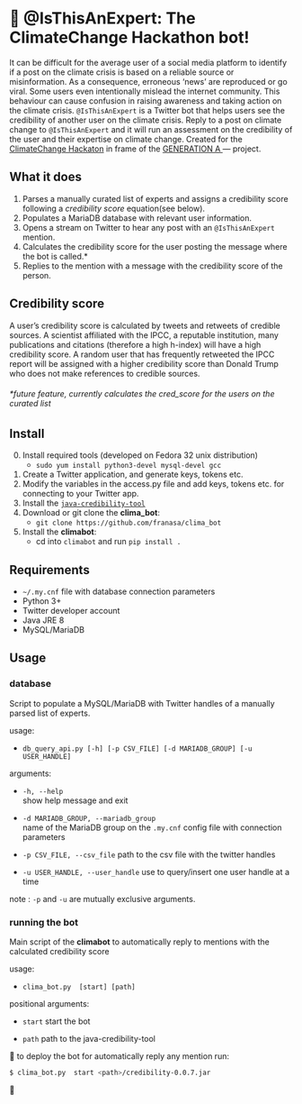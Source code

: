# :seedling: @IsThisAnExpert: The ClimateChange Hackathon bot!

It can be difficult for the average user of a social media platform to identify if a post on the climate crisis is based on a reliable source or misinformation. As a consequence, erroneous ‘news’ are reproduced or go viral. Some users even intentionally mislead the internet community. This behaviour can cause confusion in raising awareness and taking action on the climate crisis.
`@IsThisAnExpert` is a Twitter bot that helps users see the credibility of another user on the climate crisis. Reply to a post on climate change to `@IsThisAnExpert` and it will run an assessment on the credibility of the user and their expertise on climate change. Created for the [ClimateChange Hackaton](https://www.goethe.de/prj/one/en/gea/for/clc.html) in frame of the [GENERATION A ](https://www.goethe.de/prj/one/en/gea.html) — project.

## What it does

1. Parses a manually curated list of experts and assigns a credibility score following a *credibility score* equation(see below).
2. Populates a MariaDB database with relevant user information.
3. Opens a stream on Twitter to hear any post with an `@IsThisAnExpert` mention.
4. Calculates the credibility score for the user posting the message where the bot is called.*
5. Replies to the mention with a message with the credibility score of the person.

## Credibility score

A user’s credibility score is calculated by tweets and retweets of credible sources. A scientist affiliated with the IPCC, a reputable institution, many publications and citations (therefore a high h-index) will have a high credibility score. A random user that has frequently retweeted the IPCC report will be assigned with a higher credibility score than Donald Trump who does not make references to credible sources.


###### \*future feature, currently calculates the *cred_score* for the users on the curated list


## Install

0. Install required tools (developed on Fedora 32 unix distribution)
    * `sudo yum install python3-devel mysql-devel gcc`
1. Create a Twitter application, and generate keys, tokens etc. 
2. Modify the variables in the access.py file and add keys, tokens etc. for connecting to your Twitter app.
3. Install the [`java-credibility-tool`](https://github.com/IsThisAnExpert/java-credibility-tool) 
4. Download or git clone the **clima_bot**:
    * `git clone https://github.com/franasa/clima_bot`
5. Install the **climabot**:
    * cd into `climabot` and run `pip install .`

## Requirements

* `~/.my.cnf` file with database connection parameters
* Python 3+
* Twitter developer account
* Java JRE 8
* MySQL/MariaDB

## Usage

### database 

Script to populate a MySQL/MariaDB with Twitter handles of a manually parsed list of experts.

usage: 
* `db_query_api.py [-h] [-p CSV_FILE] [-d MARIADB_GROUP] [-u USER_HANDLE]`

arguments:

* `-h, --help `          
show help message and exit

* `-d MARIADB_GROUP, --mariadb_group`     
name of the MariaDB group on the `.my.cnf` config file with connection parameters

* `-p CSV_FILE, --csv_file`
path to the csv file with the twitter handles

* `-u USER_HANDLE, --user_handle`
use to query/insert one user handle at a time

note : `-p` and `-u` are mutually exclusive arguments.


### running the bot

Main script of the **climabot** to automatically reply to mentions with the calculated credibility score

usage: 
* `clima_bot.py  [start] [path]`

positional arguments:

* `start`
   start the bot

* `path`
 path to the java-credibility-tool

:tada: 
to deploy the bot for automatically reply any mention run:


```bash
$ clima_bot.py  start <path>/credibility-0.0.7.jar
```

:tada:
